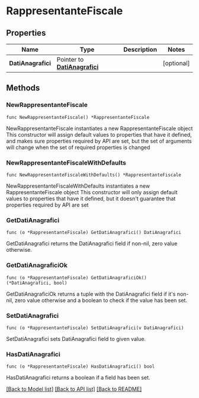 # RappresentanteFiscale

## Properties

Name | Type | Description | Notes
------------ | ------------- | ------------- | -------------
**DatiAnagrafici** | Pointer to [**DatiAnagrafici**](DatiAnagrafici.md) |  | [optional] 

## Methods

### NewRappresentanteFiscale

`func NewRappresentanteFiscale() *RappresentanteFiscale`

NewRappresentanteFiscale instantiates a new RappresentanteFiscale object
This constructor will assign default values to properties that have it defined,
and makes sure properties required by API are set, but the set of arguments
will change when the set of required properties is changed

### NewRappresentanteFiscaleWithDefaults

`func NewRappresentanteFiscaleWithDefaults() *RappresentanteFiscale`

NewRappresentanteFiscaleWithDefaults instantiates a new RappresentanteFiscale object
This constructor will only assign default values to properties that have it defined,
but it doesn't guarantee that properties required by API are set

### GetDatiAnagrafici

`func (o *RappresentanteFiscale) GetDatiAnagrafici() DatiAnagrafici`

GetDatiAnagrafici returns the DatiAnagrafici field if non-nil, zero value otherwise.

### GetDatiAnagraficiOk

`func (o *RappresentanteFiscale) GetDatiAnagraficiOk() (*DatiAnagrafici, bool)`

GetDatiAnagraficiOk returns a tuple with the DatiAnagrafici field if it's non-nil, zero value otherwise
and a boolean to check if the value has been set.

### SetDatiAnagrafici

`func (o *RappresentanteFiscale) SetDatiAnagrafici(v DatiAnagrafici)`

SetDatiAnagrafici sets DatiAnagrafici field to given value.

### HasDatiAnagrafici

`func (o *RappresentanteFiscale) HasDatiAnagrafici() bool`

HasDatiAnagrafici returns a boolean if a field has been set.


[[Back to Model list]](../README.md#documentation-for-models) [[Back to API list]](../README.md#documentation-for-api-endpoints) [[Back to README]](../README.md)


